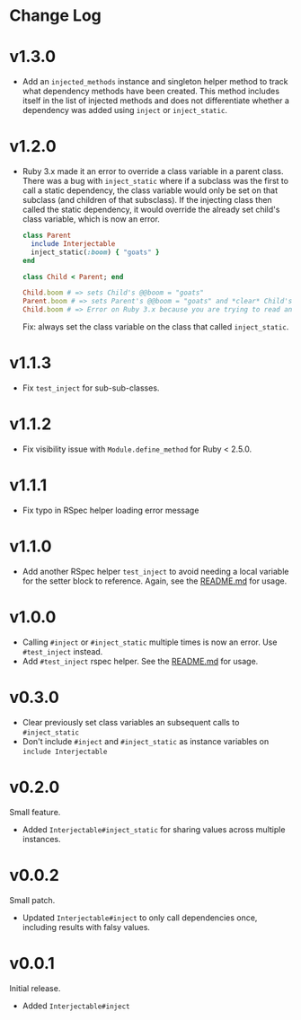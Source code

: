 # Change Log

# v1.3.0

- Add an `injected_methods` instance and singleton helper method to track what dependency methods have been created.
  This method includes itself in the list of injected methods and does not differentiate whether a dependency was added
  using `inject` or `inject_static`.

# v1.2.0

- Ruby 3.x made it an error to override a class variable in a parent class. There was a bug with `inject_static` where
  if a subclass was the first to call a static dependency, the class variable would only be set on that subclass (and
  children of that subsclass). If the injecting class then called the static dependency, it would override the already
  set child's class variable, which is now an error.

  ```ruby
  class Parent
    include Interjectable
    inject_static(:boom) { "goats" }
  end

  class Child < Parent; end

  Child.boom # => sets Child's @@boom = "goats"
  Parent.boom # => sets Parent's @@boom = "goats" and *clear* Child's @@boom.
  Child.boom # => Error on Ruby 3.x because you are trying to read an overriden class variable.
  ```
    
  Fix: always set the class variable on the class that called `inject_static`.

# v1.1.3

- Fix `test_inject` for sub-sub-classes.

# v1.1.2

- Fix visibility issue with `Module.define_method` for Ruby < 2.5.0.

# v1.1.1

- Fix typo in RSpec helper loading error message

# v1.1.0

- Add another RSpec helper `test_inject` to avoid needing a local variable for
  the setter block to reference. Again, see the [README.md](README.md) for
  usage.

# v1.0.0

- Calling `#inject` or `#inject_static` multiple times is now an error. Use
  `#test_inject` instead.
- Add `#test_inject` rspec helper. See the [README.md](README.md) for usage.

# v0.3.0

- Clear previously set class variables an subsequent calls to `#inject_static`
- Don't include `#inject` and `#inject_static` as instance variables on `include Interjectable`

# v0.2.0

Small feature.

- Added `Interjectable#inject_static` for sharing values across multiple
  instances.

# v0.0.2

Small patch.

- Updated `Interjectable#inject` to only call dependencies once, including
  results with falsy values.

# v0.0.1

Initial release.

- Added `Interjectable#inject`
